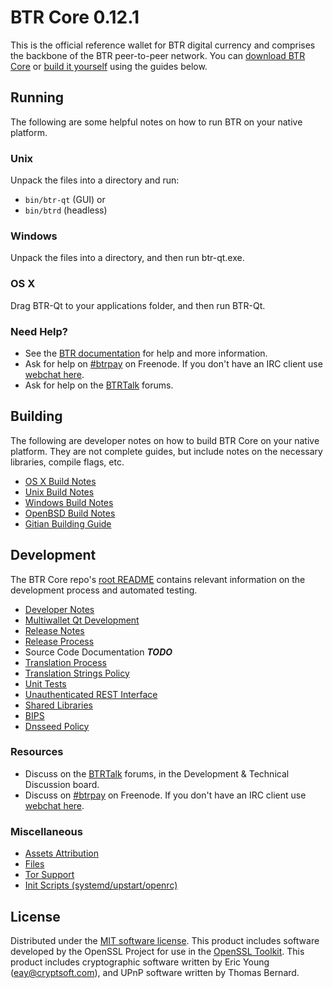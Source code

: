 BTR Core 0.12.1
=====================

This is the official reference wallet for BTR digital currency and comprises the backbone of the BTR peer-to-peer network. You can [download BTR Core](https://www.btr.org/downloads/) or [build it yourself](#building) using the guides below.

Running
---------------------
The following are some helpful notes on how to run BTR on your native platform.

### Unix

Unpack the files into a directory and run:

- `bin/btr-qt` (GUI) or
- `bin/btrd` (headless)

### Windows

Unpack the files into a directory, and then run btr-qt.exe.

### OS X

Drag BTR-Qt to your applications folder, and then run BTR-Qt.

### Need Help?

* See the [BTR documentation](https://btrpay.atlassian.net/wiki/display/DOC)
for help and more information.
* Ask for help on [#btrpay](http://webchat.freenode.net?channels=btrpay) on Freenode. If you don't have an IRC client use [webchat here](http://webchat.freenode.net?channels=btrpay).
* Ask for help on the [BTRTalk](https://btrtalk.org/) forums.

Building
---------------------
The following are developer notes on how to build BTR Core on your native platform. They are not complete guides, but include notes on the necessary libraries, compile flags, etc.

- [OS X Build Notes](build-osx.md)
- [Unix Build Notes](build-unix.md)
- [Windows Build Notes](build-windows.md)
- [OpenBSD Build Notes](build-openbsd.md)
- [Gitian Building Guide](gitian-building.md)

Development
---------------------
The BTR Core repo's [root README](/README.md) contains relevant information on the development process and automated testing.

- [Developer Notes](developer-notes.md)
- [Multiwallet Qt Development](multiwallet-qt.md)
- [Release Notes](release-notes.md)
- [Release Process](release-process.md)
- Source Code Documentation ***TODO***
- [Translation Process](translation_process.md)
- [Translation Strings Policy](translation_strings_policy.md)
- [Unit Tests](unit-tests.md)
- [Unauthenticated REST Interface](REST-interface.md)
- [Shared Libraries](shared-libraries.md)
- [BIPS](bips.md)
- [Dnsseed Policy](dnsseed-policy.md)

### Resources
* Discuss on the [BTRTalk](https://btrtalk.org/) forums, in the Development & Technical Discussion board.
* Discuss on [#btrpay](http://webchat.freenode.net/?channels=btrpay) on Freenode. If you don't have an IRC client use [webchat here](http://webchat.freenode.net/?channels=btrpay).

### Miscellaneous
- [Assets Attribution](assets-attribution.md)
- [Files](files.md)
- [Tor Support](tor.md)
- [Init Scripts (systemd/upstart/openrc)](init.md)

License
---------------------
Distributed under the [MIT software license](http://www.opensource.org/licenses/mit-license.php).
This product includes software developed by the OpenSSL Project for use in the [OpenSSL Toolkit](https://www.openssl.org/). This product includes
cryptographic software written by Eric Young ([eay@cryptsoft.com](mailto:eay@cryptsoft.com)), and UPnP software written by Thomas Bernard.
